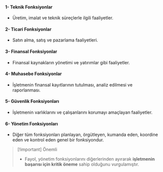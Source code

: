 #### 1- Teknik Fonksiyonlar
- Üretim, imalat ve teknik süreçlerle ilgili faaliyetler.
#### 2- Ticari Fonksiyonlar
- Satın alma, satış ve pazarlama faaliyetleri.
#### 3- Finansal Fonksiyonlar
- Finansal kaynakların yönetimi ve yatırımlar gibi faaliyetler.
#### 4- Muhasebe Fonksiyonlar
- İşletmenin finansal kayıtlarının tutulması, analiz edilmesi ve raporlanması.
#### 5- Güvenlik Fonksiyonları
- İşletmenin varlıklarını ve çalışanlarını korumayı amaçlayan faaliyetler.
#### 6- Yönetim Fonksiyonları
- Diğer tüm fonksiyonları planlayan, örgütleyen, kumanda eden, koordine eden ve kontrol eden genel bir fonksiyondur.

> [!important] Önemli
> - Fayol, yönetim fonksiyonlarını diğerlerinden ayırarak **işletmenin başarısı için kritik öneme** sahip olduğunu vurgulamıştır.
